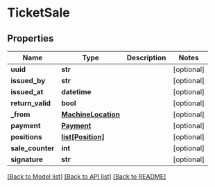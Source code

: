 # TicketSale

## Properties
Name | Type | Description | Notes
------------ | ------------- | ------------- | -------------
**uuid** | **str** |  | [optional] 
**issued_by** | **str** |  | [optional] 
**issued_at** | **datetime** |  | [optional] 
**return_valid** | **bool** |  | [optional] 
**_from** | [**MachineLocation**](MachineLocation.md) |  | [optional] 
**payment** | [**Payment**](Payment.md) |  | [optional] 
**positions** | [**list[Position]**](Position.md) |  | [optional] 
**sale_counter** | **int** |  | [optional] 
**signature** | **str** |  | [optional] 

[[Back to Model list]](../README.md#documentation-for-models) [[Back to API list]](../README.md#documentation-for-api-endpoints) [[Back to README]](../README.md)

